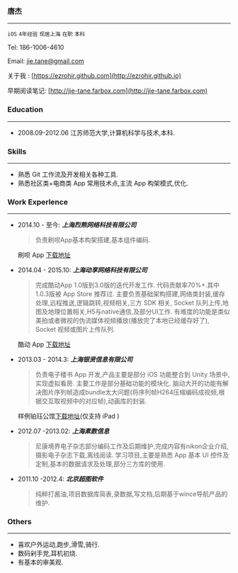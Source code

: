 ### 唐杰
-------------------------------------------------
`iOS`  `4年经验`  `现居上海`  `在职` `本科`

Tel: 186-1006-4610

Email: jie.tane@gmail.com

关于我 : [https://ezrohir.github.com](http://ezrohir.github.io)

早期阅读笔记: [http://jie-tane.farbox.com](http://jie-tane.farbox.com)

### Education
---------------------------
+ 2008.09-2012.06 江苏师范大学,计算机科学与技术,本科.

### Skills
--------------------
+ 熟悉 Git 工作流及开发相关各种工具.
+ 熟悉社区类+电商类 App 常用技术点,主流 App 构架模式,优化.

### Work Experlence
------------------------
+ 2014.10 - 至今: ***上海烈熊网络科技有限公司***

	>负责刷呗App基本构架搭建,基本组件编码.

	刷呗 App [下载地址](https://itunes.apple.com/cn/app/shua-bei-xin-yong-ka-guan/id1063024394?l=en&mt=8)


+ 2014.04 - 2015.10: ***上海动享网络科技有限公司***

	>完成酷动App 1.0版到3.0版的迭代开发工作. 代码贡献率70%+.其中1.0.3版被 App Store 推荐过.
	主要负责基础架构搭建,网络类封装,缓存处理,远程推送,逻辑跳转,视频相关,三方 SDK 相关, Socket 队列上传,地图及地理位置相关,H5与native通信,及部分UI工作.
	 有难度的功能是类似美拍或者微视的伪流媒体视频播放(播放完了本地已经缓存好了), Socket 视频或图片上传队列.

	酷动 App [下载地址](https://itunes.apple.com/cn/app/ku-dong-hu-wai-ji-xian-yun/id897489848?mt=8)

+ 2013.03 - 2014.3:  ***上海银贤信息有限公司***

	>负责电子楼书 App 开发,产品主要是部分 iOS 功能整合到 Unity 场景中,实现虚拟看房.
	主要工作是部分基础功能的模块化.
	脑动大开的功能有解决图片序列帧造成bundle太大问题(将序列帧H264压缩编码成视频,根据交互取视频中的对应帧),动画库的封装.

	样例铂珏公馆[下载地址](https://itunes.apple.com/cn/app/bo-jue-gong-guan/id802814669?mt=8)(仅支持 iPad )

+ 2012.07 -2013.02: ***上海素数信息***

	>尼康境界电子杂志部分编码工作及后期维护,完成内容有nikon企业介绍,摄影电子杂志下载,离线阅读.
	学习项目,主要是熟悉 App 基本 UI 控件及定制,基本的数据请求及处理,部分三方库的使用.

+ 2011.10 -2012.4: ***北京超图软件***

	>纯粹打酱油,项目数据库简表,录数据,写文档,后期基于wince导航产品的维护.

### Others
--------------
+ 喜欢户外运动,跑步,滑雪,骑行.
+ 数码剁手党,耳机初烧.
+ 有基本的审美观.
